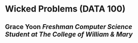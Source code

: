 # Wicked Problems (DATA 100)

**Grace Yoon**
*Freshman Computer Science Student at The College of William & Mary*
---
